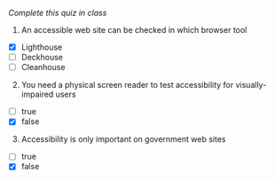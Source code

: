 *Complete this quiz in class*

1. An accessible web site can be checked in which browser tool

- [X] Lighthouse
- [ ] Deckhouse
- [ ] Cleanhouse

2. You need a physical screen reader to test accessibility for visually-impaired users

- [ ] true
- [X] false

3. Accessibility is only important on government web sites
   
- [ ] true
- [X] false
